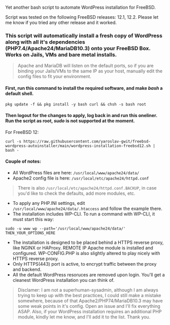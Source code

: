 Yet another bash script to automate WordPress installation for FreeBSD.

Script was tested on the following FreeBSD releases: 12.1, 12.2. Please let me know if you tried any other release and it worked.

### This script will automatically install a fresh copy of WordPress along with all it's dependencies (PHP7.4/Apache24/MariaDB10.3) onto your FreeBSD Box. Works on Jails, VMs and bare metal installs.
> Apache and MariaDB will listen on the default ports, so if you are binding your Jails/VMs to the same IP as your host, manually edit the config files to fit your environment.

#### First, run this command to install the required software, and make *bash* a default shell.
```
pkg update -f && pkg install -y bash curl && chsh -s bash root
```

#### Then logout for the changes to apply, log back in and run this oneliner. Run the script as root, *sudo* is not supported at the moment.
For FreeBSD 12:<br>
```
curl -s https://raw.githubusercontent.com/yaroslav-gwit/freebsd-wordpress-autoinstaller/main/wordpress-installation-freebsd12.sh | bash -
```

#### Couple of notes:
- All WordPress files are here: <code>/usr/local/www/apache24/data/</code>
- Apache2 config file is here: <code>/usr/local/etc/apache24/httpd.conf</code>
> There is also <code>/usr/local/etc/apache24/httpd.conf.BACKUP</code>, in case you'd like to check the defaults, add more modules, etc.
- To apply any PHP.INI settings, edit <code>/usr/local/www/apache24/data/.htaccess</code> and follow the example there.
- The installation includes WP-CLI. To run a command with WP-CLI, it must start this way:<br>
```
sudo -u www wp --path='/usr/local/www/apache24/data/' THEN_YOUR_OPTIONS_HERE
```
- The installation is designed to be placed behind a HTTPS reverse proxy, like NGINX or HAProxy. REMOTE IP Apache module is installed and configured. WP-CONFIG.PHP is also slightly altered to play nicely with HTTPS reverse proxy.
- Only HTTPS(443) port is active, to encrypt traffic between the proxy and backend.
- All the default WordPress resoruces are removed upon login. You'll get a cleanest WordPress installation you can think of.

> Disclamer: I am not a superhuman-sysadmin, although I am always trying to keep up with the best practices, I could still make a mistake somewhere, because of that Apache2/PHP74/MariaDB10.3 may have some weak points in it's config. Open an issue and I'll fix everything ASAP. Also, if your WordPress installation requires an additional PHP module, kindly let me know, and I'll add it to the list. Thank you.
